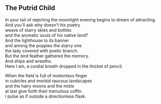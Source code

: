 The Putrid Child
----------------
In your tail of rejecting the moonlight evening begins to dream of attracting.  
And you'll ask why doesn't his poetry  
weave of starry skies and bottles  
and the aromatic souls of his native land?  
And the lighthouse to its banner  
and among the poppies the starry one  
the lady covered with poetic branch.  
But the bird feather gathered the memory.  
And ships and wreaths.  
Here I am, a cordial breath dropped in the thicket of pencil.  
  
When the field is full of motionless finger  
in cubicles and morbid raucous landscapes  
and the hairy moons and the mists  
at last give forth their tremulous coffin.  
I pulse as if outside a directionless flask.  
